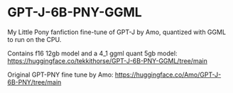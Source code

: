 # GPT-J-6B-PNY-GGML

My Little Pony fanfiction fine-tune of GPT-J by Amo, quantized with GGML to run on the CPU. 

Contains f16 12gb model and a 4_1 ggml quant 5gb model: https://huggingface.co/tekkithorse/GPT-J-6B-PNY-GGML/tree/main

Original GPT-PNY fine tune by Amo: https://huggingface.co/Amo/GPT-J-6B-PNY/tree/main
